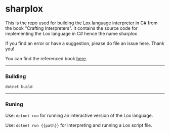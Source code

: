 
# sharplox

This is the repo used for building the Lox language interpreter in C# from the book "Crafting Interpreters". 
It contains the source code for implementing the Lox language in C# hence the name sharplox

If you find an error or have a suggestion, please do file an issue here. Thank you!

You can find the referenced book [here](https://github.com/munificent/craftinginterpreters).

***


### Building

```dotnet build```


***

### Runing

Use: 
```dotnet run``` for running an interactive version of the Lox language.

Use:
```dotnet run {{path}}``` for interpreting and running a Lox script file.
